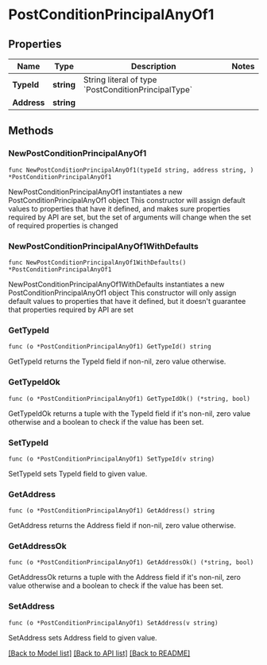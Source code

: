 # PostConditionPrincipalAnyOf1

## Properties

Name | Type | Description | Notes
------------ | ------------- | ------------- | -------------
**TypeId** | **string** | String literal of type &#x60;PostConditionPrincipalType&#x60; | 
**Address** | **string** |  | 

## Methods

### NewPostConditionPrincipalAnyOf1

`func NewPostConditionPrincipalAnyOf1(typeId string, address string, ) *PostConditionPrincipalAnyOf1`

NewPostConditionPrincipalAnyOf1 instantiates a new PostConditionPrincipalAnyOf1 object
This constructor will assign default values to properties that have it defined,
and makes sure properties required by API are set, but the set of arguments
will change when the set of required properties is changed

### NewPostConditionPrincipalAnyOf1WithDefaults

`func NewPostConditionPrincipalAnyOf1WithDefaults() *PostConditionPrincipalAnyOf1`

NewPostConditionPrincipalAnyOf1WithDefaults instantiates a new PostConditionPrincipalAnyOf1 object
This constructor will only assign default values to properties that have it defined,
but it doesn't guarantee that properties required by API are set

### GetTypeId

`func (o *PostConditionPrincipalAnyOf1) GetTypeId() string`

GetTypeId returns the TypeId field if non-nil, zero value otherwise.

### GetTypeIdOk

`func (o *PostConditionPrincipalAnyOf1) GetTypeIdOk() (*string, bool)`

GetTypeIdOk returns a tuple with the TypeId field if it's non-nil, zero value otherwise
and a boolean to check if the value has been set.

### SetTypeId

`func (o *PostConditionPrincipalAnyOf1) SetTypeId(v string)`

SetTypeId sets TypeId field to given value.


### GetAddress

`func (o *PostConditionPrincipalAnyOf1) GetAddress() string`

GetAddress returns the Address field if non-nil, zero value otherwise.

### GetAddressOk

`func (o *PostConditionPrincipalAnyOf1) GetAddressOk() (*string, bool)`

GetAddressOk returns a tuple with the Address field if it's non-nil, zero value otherwise
and a boolean to check if the value has been set.

### SetAddress

`func (o *PostConditionPrincipalAnyOf1) SetAddress(v string)`

SetAddress sets Address field to given value.



[[Back to Model list]](../README.md#documentation-for-models) [[Back to API list]](../README.md#documentation-for-api-endpoints) [[Back to README]](../README.md)


